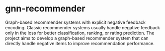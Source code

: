 # gnn-recommender
Graph-based recommender systems with explicit negative feedback encoding. Classic recommender systems usually handle negative feedback only in the loss for better classification, ranking, or rating prediction. The project aims to develop a graph-based recommender system that can directly handle negative items to improve recommendation performance.
